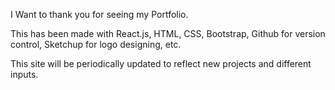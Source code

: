 I Want to thank you for seeing my Portfolio.

This has been made with React.js, HTML, CSS, Bootstrap, Github for version control, Sketchup for logo designing, etc.

This site will be periodically updated to reflect new projects and different inputs. 
